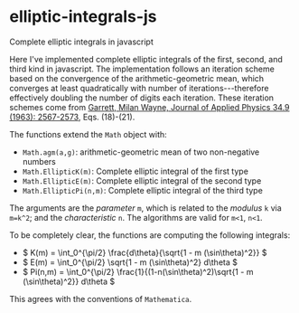 # elliptic-integrals-js
Complete elliptic integrals in javascript

Here I've implemented complete elliptic integrals of the first, second, and third kind in javascript.
The implementation follows an iteration scheme based on the convergence of the arithmetic-geometric mean, which converges at least quadratically with number of iterations---therefore effectively doubling the number of digits each iteration.
These iteration schemes come from [Garrett, Milan Wayne, Journal of Applied Physics 34.9 (1963): 2567-2573](http://dx.doi.org/10.1063/1.1729771), Eqs. (18)-(21).

The functions extend the `Math` object with:
* `Math.agm(a,g)`: arithmetic-geometric mean of two non-negative numbers
* `Math.EllipticK(m)`: Complete elliptic integral of the first type
* `Math.EllipticE(m)`: Complete elliptic integral of the second type
* `Math.EllipticPi(n,m)`: Complete elliptic integral of the third type

The arguments are the *parameter* `m`, which is related to the *modulus* `k` via `m=k^2`; and the *characteristic* `n`.
The algorithms are valid for `m<1`, `n<1`.

To be completely clear, the functions are computing the following integrals:
* $ K(m) = \int_0^{\pi/2} \frac{d\theta}{\sqrt{1 - m (\sin\theta)^2}} $
* $ E(m) = \int_0^{\pi/2} \sqrt{1 - m (\sin\theta)^2} d\theta $
* $ Pi(n,m) = \int_0^{\pi/2} \frac{1}{(1-n(\sin\theta)^2)\sqrt{1 - m (\sin\theta)^2}} d\theta $

This agrees with the conventions of `Mathematica`.

